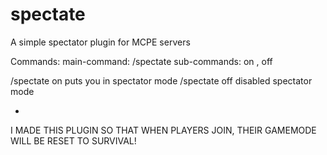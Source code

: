 # spectate
A simple spectator plugin for MCPE servers

Commands:
  main-command: /spectate
        sub-commands: on , off
        
/spectate on puts you in spectator mode
/spectate off disabled spectator mode

*
I MADE THIS PLUGIN SO THAT WHEN PLAYERS JOIN, THEIR GAMEMODE WILL BE RESET TO SURVIVAL!
